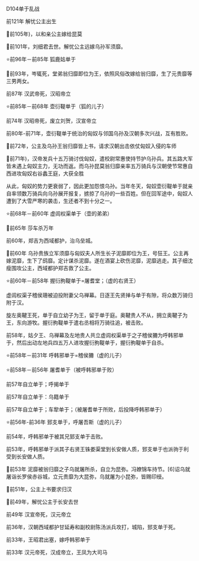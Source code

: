 D104单于乱战

前121年 解忧公主出生

🌹前105年)，以和亲公主嫁给昆莫

🌹前101年，刘细君去世。解忧公主远嫁乌孙军须靡。

⭐️前96年－前85年 狐鹿姑单于

🌹前93年，岑辄死，堂弟翁归靡即位为王，依照风俗改嫁给翁归靡，生了元贵靡等三男两女。

前87年 汉武帝死，汉昭帝立

⭐️前85年－前68年 壶衍鞮单于（狐的儿子）

前74年 汉昭帝死，废立刘贺，汉宣帝立

前80年-前71年，壶衍鞮单于统治的匈奴与邻国乌孙及汉朝多次兴战，互有胜败。

🌹前72年，公主及乌孙王翁归靡皆上书，请求汉朝出击依仗匈奴入侵的车师

🌹前71年)，汉帝发兵十五万骑讨伐匈奴，遣校尉常惠使持节护乌孙兵。其五路大军皆未遇上匈奴主力，无功而返。而乌孙昆莫翁归靡亲率五万骑兵与汉朝使节常惠自西进攻匈奴右谷蠡王庭，大获全胜

从此，匈奴的势力更衰弱了，因此更加怨恨乌孙。当年冬天，匈奴壶衍鞮单于就亲自率领数万骑兵向乌孙展开报复，掳掠了乌孙的一些百姓。但在回军途中，匈奴人遭到了大雪严寒的袭击，生还者不到十分之一。

⭐️前68年－前60年  虚闾权渠单于（壶的弟弟）

🌹前65年 莎车杀万年

前60年，郑吉为西域都护，治乌垒城。

🌹前60年 乌孙贵族立军须靡与匈奴夫人所生长子泥靡即位为王，号狂王。公主再嫁泥靡，生下了鸱靡。定计谋杀泥靡。遂在酒宴上砍伤泥靡，泥靡逃走。其子细沈瘦围攻公主，西域都护郑吉救了公主。

⭐️前60年－前58年 握衍朐鞮单于=屠耆堂；（虚的右贤王）

虚闾权渠子稽侯珊被迫投附妻父乌禅幕。日逐王先贤掸与单于有隙，将众数万骑归附于汉。

旋左奥鞬王死，单于自立幼子为王，留于单于庭。奥鞬贵人不从，拥立奥鞬子为王，东向游牧。握衍朐鞮单于遣右丞相将万骑往追，被击败。

前58年，姑夕王、乌禅幕及左地贵人共立虚闾权渠单于之子稽侯狦为呼韩邪单于，然后出动左地兵四五万人进攻握衍朐鞮单于，握衍朐鞮单于自杀。

⭐️前58年－前31年 呼韩邪单于=稽侯狦（虚的儿子）

⭐️前58年－前56年 屠耆单于（被呼韩邪单于败）

前57年自立单于；呼揭单于

前57年自立单于：乌籍单于

前57年自立单于；车犂单于；（被屠耆单于所败，后投降呼韩邪单于）

⭐️前56年-前36年  郅支单于，呼屠吾斯（虚的儿子）

前54年，呼韩邪单于被其兄郅支单于击败。

前53年，呼韩邪单于派其子右贤王铢娄渠堂到长安做人质，郅支单于也派驹于利受到长安做人质。

🌹前53年 泥靡被翁归靡之子乌就屠所杀，自立为昆弥。冯嫽锦车持节。[6]诏乌就屠诣长罗侯赤谷城，立元贵靡为大昆弥，乌就屠为小昆弥，皆赐印绶。

🌹前51年，公主上书要求归汉

🌹前49年，解忧公主于长安去世

前49年 汉宣帝死，汉元帝立 

前36年，汉朝西域都护甘延寿和副校尉陈汤派兵攻打，城陷，郅支单于死。

前33年，王昭君出塞，嫁呼韩邪单于

前33年 汉元帝死，汉成帝立，王凤为大司马

 

